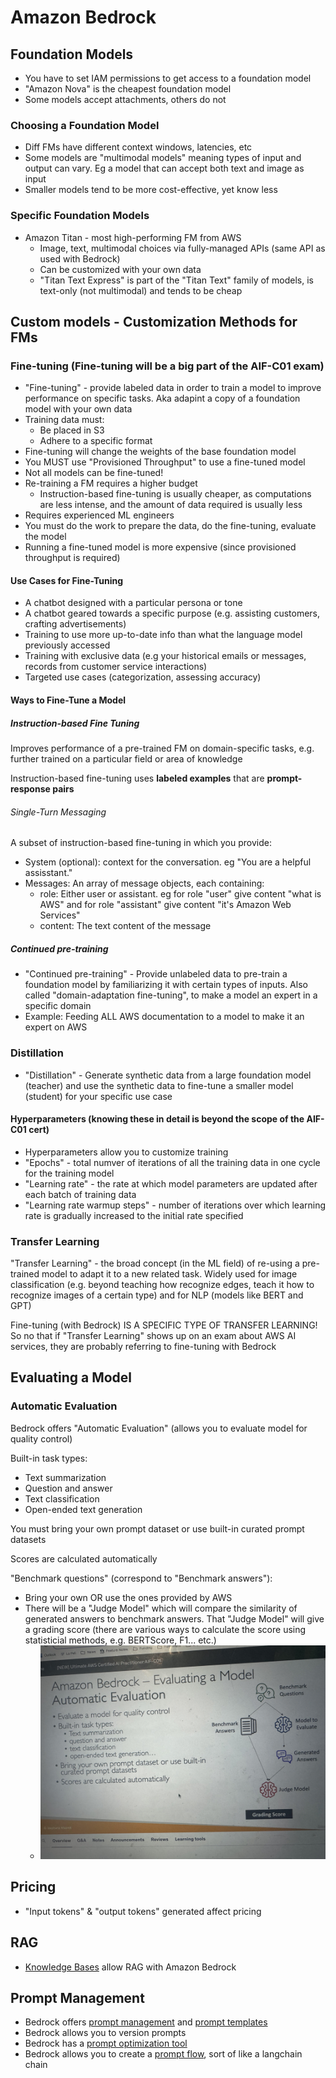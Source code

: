 # Amazon Bedrock

## Foundation Models
- You have to set IAM permissions to get access to a foundation model
- "Amazon Nova" is the cheapest foundation model 
- Some models accept attachments, others do not 
### Choosing a Foundation Model
- Diff FMs have different context windows, latencies, etc
- Some models are "multimodal models" meaning types of input and output can vary. Eg a model that can accept both text and image as input 
- Smaller models tend to be more cost-effective, yet know less
### Specific Foundation Models
- Amazon Titan - most high-performing FM from AWS
  - Image, text, multimodal choices via fully-managed APIs (same API as used with Bedrock)
  - Can be customized with your own data 
  - "Titan Text Express" is part of the "Titan Text" family of models, is text-only (not multimodal) and tends to be cheap 
## Custom models - Customization Methods for FMs
### Fine-tuning (Fine-tuning will be a big part of the AIF-C01 exam)
- "Fine-tuning" - provide labeled data in order to train a model to improve performance on specific tasks. Aka adapint a copy of a foundation model with your own data
- Training data must:
  - Be placed in S3
  - Adhere to a specific format
- Fine-tuning will change the weights of the base foundation model
- You MUST use "Provisioned Throughput" to use a fine-tuned model
- Not all models can be fine-tuned!
- Re-training a FM requires a higher budget 
  - Instruction-based fine-tuning is usually cheaper, as computations are less intense, and the amount of data required is usually less
- Requires experienced ML engineers
- You must do the work to prepare the data, do the fine-tuning, evaluate the model
- Running a fine-tuned model is more expensive (since provisioned throughput is required)
#### Use Cases for Fine-Tuning
- A chatbot designed with a particular persona or tone
- A chatbot geared towards a specific purpose (e.g. assisting customers, crafting advertisements)
- Training to use more up-to-date info than what the language model previously accessed
- Training with exclusive data (e.g your historical emails or messages, records from customer service interactions)
- Targeted use cases (categorization, assessing accuracy)
#### Ways to Fine-Tune a Model
##### Instruction-based Fine Tuning
Improves performance of a pre-trained FM on domain-specific tasks, e.g. further trained on a particular field or area of knowledge 

Instruction-based fine-tuning uses **labeled examples** that are **prompt-response pairs**
###### Single-Turn Messaging
A subset of instruction-based fine-tuning in which you provide:
  - System (optional): context for the conversation. eg "You are a helpful assisstant."
  - Messages: An array of message objects, each containing:
    - role: Either user or assistant. eg for role "user" give content "what is AWS" and for role "assistant" give content "it's Amazon Web Services"
    - content: The text content of the message 
##### Continued pre-training
- "Continued pre-training" - Provide unlabeled data to pre-train a foundation model by familiarizing it with certain types of inputs. Also called "domain-adaptation fine-tuning", to make a model an expert in a specific domain 
- Example: Feeding ALL AWS documentation to a model to make it an expert on AWS
### Distillation
- "Distillation" - Generate synthetic data from a large foundation model (teacher) and use the synthetic data to fine-tune a smaller model (student) for your specific use case
#### Hyperparameters (knowing these in detail is beyond the scope of the AIF-C01 cert)
- Hyperparameters allow you to customize training
- "Epochs" - total numver of iterations of all the training data in one cycle for the training model 
- "Learning rate" - the rate at which model parameters are updated after each batch of training data
- "Learning rate warmup steps" - number of iterations over which learning rate is gradually increased to the initial rate specified
### Transfer Learning
"Transfer Learning" - the broad concept (in the ML field) of re-using a pre-trained model to adapt it to a new related task. Widely used for image classification (e.g. beyond teaching how recognize edges, teach it how to recognize images of a certain type) and for NLP (models like BERT and GPT)

Fine-tuning (with Bedrock) IS A SPECIFIC TYPE OF TRANSFER LEARNING! So no that if "Transfer Learning" shows up on an exam about AWS AI services, they are probably referring to fine-tuning with Bedrock 
## Evaluating a Model
### Automatic Evaluation
Bedrock offers "Automatic Evaluation" (allows you to evaluate model for quality control)

Built-in task types:
- Text summarization
- Question and answer
- Text classification
- Open-ended text generation

You must bring your own prompt dataset or use built-in curated prompt datasets

Scores are calculated automatically 

"Benchmark questions" (correspond to "Benchmark answers"):
- Bring your own OR use the ones provided by AWS
- There will be a "Judge Model" which will compare the similarity of generated answers to benchmark answers. That "Judge Model" will give a grading score (there are various ways to calculate the score using statisticial methods, e.g. BERTScore, F1... etc.)
  - ![Judge Model Evaluation Process](judge-model-eval.jpg)

## Pricing
- "Input tokens" & "output tokens" generated affect pricing

## RAG
- [Knowledge Bases](https://aws.amazon.com/bedrock/knowledge-bases/ ) allow RAG with Amazon Bedrock

## Prompt Management
- Bedrock offers [prompt management](https://docs.aws.amazon.com/bedrock/latest/userguide/prompt-management.html) and [prompt templates](https://docs.aws.amazon.com/bedrock/latest/userguide/prompt-management-create.html)
- Bedrock allows you to version prompts
- Bedrock has a [prompt optimization tool](https://www.youtube.com/watch?v=WlD2i6gT9Js)
- Bedrock allows you to create a [prompt flow](https://aws.amazon.com/awstv/watch/f555df58129/ ), sort of like a langchain chain